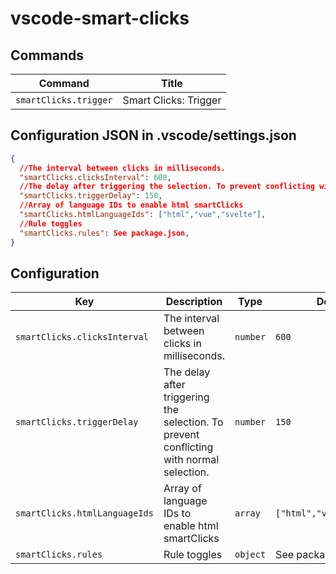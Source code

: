 # vscode-smart-clicks

## Commands

| Command               | Title                 |
| --------------------- | --------------------- |
| `smartClicks.trigger` | Smart Clicks: Trigger |

## Configuration JSON in .vscode/settings.json

```json
{
  //The interval between clicks in milliseconds.
  "smartClicks.clicksInterval": 600,
  //The delay after triggering the selection. To prevent conflicting with normal selection.
  "smartClicks.triggerDelay": 150,
  //Array of language IDs to enable html smartClicks
  "smartClicks.htmlLanguageIds": ["html","vue","svelte"],
  //Rule toggles
  "smartClicks.rules": See package.json,
}
```

## Configuration

| Key                           | Description                                                                             | Type     | Default                   |
| ----------------------------- | --------------------------------------------------------------------------------------- | -------- | ------------------------- |
| `smartClicks.clicksInterval`  | The interval between clicks in milliseconds.                                            | `number` | `600`                     |
| `smartClicks.triggerDelay`    | The delay after triggering the selection. To prevent conflicting with normal selection. | `number` | `150`                     |
| `smartClicks.htmlLanguageIds` | Array of language IDs to enable html smartClicks                                        | `array`  | `["html","vue","svelte"]` |
| `smartClicks.rules`           | Rule toggles                                                                            | `object` | See package.json          |